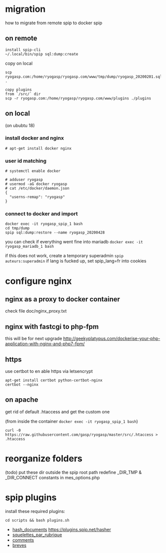 
# migration

how to migrate from remote spip to docker spip

## on remote

```
install spip-cli
~/.local/bin/spip sql:dump:create
```
copy on local
```
scp ryogasp.com:/home/ryogasp/ryogasp.com/www/tmp/dump/ryogasp_20200201.sqlite .

copy plugins
from `/src/` dir
scp -r ryogasp.com:/home/ryogasp/ryogasp.com/www/plugins ./plugins
```

## on local

(on ububtu 18)

### install docker and nginx

```
# apt-get install docker nginx

```
### user id matching
```
# systemctl enable docker

# adduser ryogasp
# usermod -aG docker ryogasp
# cat /etc/docker/daemon.json
{
  "userns-remap": "ryogasp"
}
```

### connect to docker and import

```
docker exec -it ryogasp_spip_1 bash
cd tmp/dump
spip sql:dump:restore --name ryogasp_20200428
```

you can check if everything went fine into mariadb
`docker exec -it ryogasp_mariadb_1 bash`

if this does not work, create a temporary superadmin
`spip auteurs:superadmin` if lang is fucked up, set spip_lang=fr into cookies

# configure nginx
## nginx as a proxy to docker container

check file doc/nginx_proxy.txt

## nginx with fastcgi to php-fpm

this will be for next upgrade
http://geekyplatypus.com/dockerise-your-php-application-with-nginx-and-php7-fpm/

## https

use certbot to en able https via letsencrypt
```
apt-get install certbot python-certbot-nginx
certbot --nginx
```
## on apache

get rid of default .htaccess and get the custom one

(from inside the container `docker exec -it ryogasp_spip_1 bash`)
```
curl -0 https://raw.githubusercontent.com/gasp/ryogasp/master/src/.htaccess > .htaccess
```

# reorganize folders
(todo)
put these dir outside the spip root path
redefine _DIR_TMP & _DIR_CONNECT constants in mes_options.php

# spip plugins
install these required plugins:

```
cd scripts && bash plugins.sh
```
* [hash_documents](https://contrib.spip.net/Le-plugin-hash_documents) https://plugins.spip.net/hasher
* [squelettes_par_rubrique](https://plugins.spip.net/squelettes_par_rubrique.html)
* [comments](https://plugins.spip.net/comments.html)
* [breves](https://plugins.spip.net/breves.html)